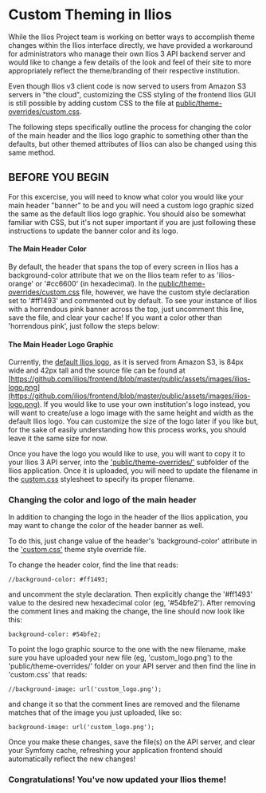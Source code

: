 # Custom Theming in Ilios

While the Ilios Project team is working on better ways to accomplish theme changes within the Ilios interface directly, we have provided a workaround for administrators who manage their own Ilios 3 API backend server and would like to change a few details of the look and feel of their site to more appropriately reflect the theme/branding of their respective institution.

Even though Ilios v3 client code is now served to users from Amazon S3 servers in "the cloud", customizing the CSS styling of the frontend Ilios GUI is still possible by adding custom CSS to the file at [public/theme-overrides/custom.css](https://github.com/ilios/ilios/tree/master/public/theme-overrides/custom.css).

The following steps specifically outline the process for changing the color of the main header and the Ilios logo graphic to something other than the defaults, but other themed attributes of Ilios can also be changed using this same method.

## BEFORE YOU BEGIN

For this excercise, you will need to know what color you would like your main header "banner" to be and you will need a custom logo graphic sized the same as the default Ilios logo graphic.  You should also be somewhat familiar with CSS, but it's not super important if you are just following these instructions to update the banner color and its logo.

#### The Main Header Color

By default, the header that spans the top of every screen in Ilios has a background-color attribute that we on the Ilios team refer to as 'ilios-orange' or '#cc6600' (in hexadecimal). In the [public/theme-overrides/custom.css](https://github.com/ilios/ilios/tree/master/public/theme-overrides/custom.css) file, however, we have the custom style declaration set to '#ff1493' and commented out by default.  To see your instance of Ilios with a horrendous pink banner across the top, just uncomment this line, save the file, and clear your cache!  If you want a color other than 'horrendous pink', just follow the steps below:

#### The Main Header Logo Graphic

Currently, the [default Ilios logo](https://github.com/ilios/frontend/blob/master/public/assets/images/ilios-logo.png), as it is served from Amazon S3, is 84px wide and 42px tall and the source file can be found at [https://github.com/ilios/frontend/blob/master/public/assets/images/ilios-logo.png](https://github.com/ilios/frontend/blob/master/public/assets/images/ilios-logo.png).  If you would like to use your own institution's logo instead, you will want to create/use a logo image with the same height and width as the default Ilios logo.  You can customize the size of the logo later if you like but, for the sake of easily understanding how this process works, you should leave it the same size for now.

Once you have the logo you would like to use, you will want to copy it to your Ilios 3 API server, into the ['public/theme-overrides/'](https://github.com/ilios/ilios/tree/master/public/theme-overrides/) subfolder of the Ilios application.  Once it is uploaded, you will need to update the filename in the [custom.css](https://github.com/ilios/ilios/tree/master/public/theme-overrides/custom.css) stylesheet to specify its proper filename.

### Changing the color and logo of the main header

In addition to changing the logo in the header of the Ilios application, you may want to change the color of the header banner as well.

To do this, just change value of the header's 'background-color' attribute in the ['custom.css'](https://github.com/ilios/ilios/tree/master/public/theme-overrides/custom.css) theme style override file.

To change the header color, find the line that reads:

```//background-color: #ff1493;```

and uncomment the style declaration.  Then explicitly change the '#ff1493' value to the desired new hexadecimal color (eg, '#54bfe2'). After removing the comment lines and making the change, the line should now look like this:

```background-color: #54bfe2;```

To point the logo graphic source to the one with the new filename, make sure you have uploaded your new file (eg, 'custom_logo.png') to the 'public/theme-overrides/' folder on your API server and then find the line in 'custom.css' that reads:

```//background-image: url('custom_logo.png');```

and change it so that the comment lines are removed and the filename matches that of the image you just uploaded, like so:

```background-image: url('custom_logo.png');```

Once you make these changes, save the file(s) on the API server, and clear your Symfony cache, refreshing your application frontend should automatically reflect the new changes!

### Congratulations! You've now updated your Ilios theme!
